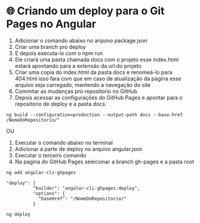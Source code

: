 # 🌐 Criando um deploy para o Git Pages no Angular

1. Adicionar o comando abaixo no arquivo package.json
2. Criar uma branch pro deploy
3. E depois executa-lo com o npm run
4. Ele criará uma pasta chamada docs com o projeto esse index.html estará apontando para a extensão da url do projeto
5. Criar uma copia do index.html da pasta docs e renomeá-lo para 404.html isso fara com que em caso de atualização da pagina esse arquivo seja carregado, mantendo a navegação do site 
6. Commitar as mudanças pro repositorio no GitHub
5. Depois acessar as configurações do GitHub Pages e apontar para o repositorio de deploy e a pasta docs.

```
ng build --configuration=production --output-path docs --base-href /NomeDoRepositorio/"
```
OU

1. Executar o comando abaixo no terminal
2. Adicionar a parte de deploy no arquivo angular.json
3. Executar o terceiro comando
4. Na pagina do GitHub Pages selecionar a branch gh-pages e a pasta root

```
ng add angular-cli-ghpages
```

```
"deploy": {
          "builder": "angular-cli-ghpages:deploy",
          "options": {
            "baseHref": "/NomeDoRepositorio/"
          }
```

```
ng deploy
```
